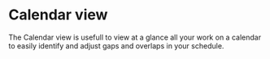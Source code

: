 # Calendar view

The Calendar view is usefull to view at a glance all your work on a calendar to easily identify and adjust gaps and overlaps in your schedule.

<img :src="$withBase('/assets/img/projects/calendar-view-light.png')">